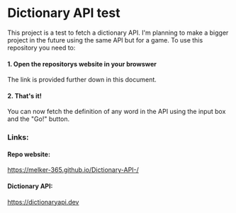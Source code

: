 # Dictionary API test
This project is a test to fetch a dictionary API. I'm planning to make a bigger project in the future using the same API but for a game. To use this repository you need to:

#### 1. Open the repositorys website in your browswer
The link is provided further down in this document.

#### 2. That's it!
You can now fetch the definition of any word in the API using the input box and the "Go!" button.


### Links:

#### Repo website: 
https://melker-365.github.io/Dictionary-API-/

#### Dictionary API: 
https://dictionaryapi.dev
